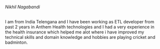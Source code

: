 ###### Nikhil Nagabandi

I am from India Telengana and I have been working as ETL developer from past 2 years in Anthem Health technologies and I had a very experience in the health insurance which helped me alot where i have improved my technical skills and domain knowledge and hobbies are playing cricket and badminton.
